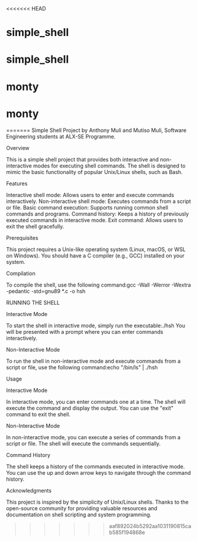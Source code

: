 <<<<<<< HEAD
# simple_shell
# simple_shell
# monty
# monty
=======
Simple Shell Project by Anthony Muli and Mutiso Muli, Software Engineering students at ALX-SE Programme.

Overview

This is a simple shell project that provides both interactive and non-interactive modes for executing shell commands. The shell is designed to mimic the basic functionality of popular Unix/Linux shells, such as Bash.

Features

Interactive shell mode: Allows users to enter and execute commands interactively.
Non-interactive shell mode: Executes commands from a script or file.
Basic command execution: Supports running common shell commands and programs.
Command history: Keeps a history of previously executed commands in interactive mode.
Exit command: Allows users to exit the shell gracefully.

Prerequisites

This project requires a Unix-like operating system (Linux, macOS, or WSL on Windows).
You should have a C compiler (e.g., GCC) installed on your system.

Compilation

To compile the shell, use the following command:gcc -Wall -Werror -Wextra -pedantic -std=gnu89 *.c -o hsh

RUNNING THE SHELL

Interactive Mode

To start the shell in interactive mode, simply run the executable:./hsh
You will be presented with a prompt where you can enter commands interactively.

Non-Interactive Mode

To run the shell in non-interactive mode and execute commands from a script or file, use the following command:echo "/bin/ls" | ./hsh

Usage

Interactive Mode

In interactive mode, you can enter commands one at a time. The shell will execute the command and display the output.
You can use the "exit" command to exit the shell.

Non-Interactive Mode

In non-interactive mode, you can execute a series of commands from a script or file. The shell will execute the commands sequentially.

Command History

The shell keeps a history of the commands executed in interactive mode. You can use the up and down arrow keys to navigate through the command history.

Acknowledgments

This project is inspired by the simplicity of Unix/Linux shells.
Thanks to the open-source community for providing valuable resources and documentation on shell scripting and system programming.
>>>>>>> aaf892024b5292aa1031190815cab585f194868e
